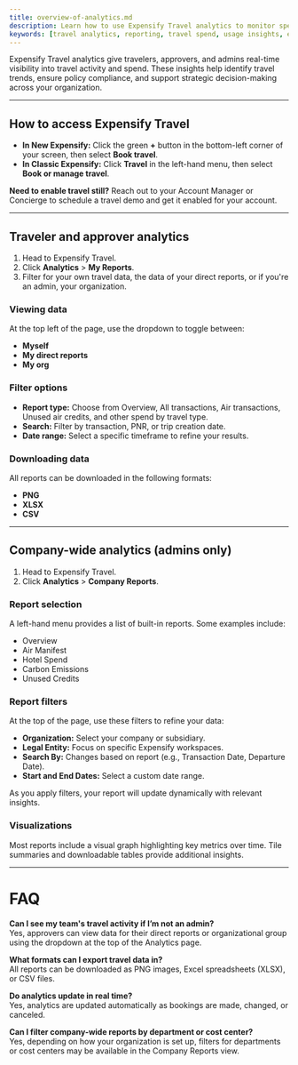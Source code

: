```yaml
---
title: overview-of-analytics.md
description: Learn how to use Expensify Travel analytics to monitor spend, track bookings, and access company-wide travel insights.
keywords: [travel analytics, reporting, travel spend, usage insights, expensify travel reports]
---
```


Expensify Travel analytics give travelers, approvers, and admins real-time visibility into travel activity and spend. These insights help identify travel trends, ensure policy compliance, and support strategic decision-making across your organization.

---

## How to access Expensify Travel

- **In New Expensify:** Click the green **+** button in the bottom-left corner of your screen, then select **Book travel**.
- **In Classic Expensify:** Click **Travel** in the left-hand menu, then select **Book or manage travel**.

**Need to enable travel still?** Reach out to your Account Manager or Concierge to schedule a travel demo and get it enabled for your account.

---

## Traveler and approver analytics

1. Head to Expensify Travel.
2. Click **Analytics** > **My Reports**.
3. Filter for your own travel data, the data of your direct reports, or if you're an admin, your organization.

### Viewing data
At the top left of the page, use the dropdown to toggle between:
- **Myself**
- **My direct reports**
- **My org**

### Filter options
- **Report type:** Choose from Overview, All transactions, Air transactions, Unused air credits, and other spend by travel type.
- **Search:** Filter by transaction, PNR, or trip creation date.
- **Date range:** Select a specific timeframe to refine your results.

### Downloading data
All reports can be downloaded in the following formats:
- **PNG**
- **XLSX**
- **CSV**

---

## Company-wide analytics (admins only)

1. Head to Expensify Travel.
2. Click **Analytics** > **Company Reports**.

### Report selection
A left-hand menu provides a list of built-in reports. Some examples include:
- Overview
- Air Manifest
- Hotel Spend
- Carbon Emissions
- Unused Credits

### Report filters
At the top of the page, use these filters to refine your data:
- **Organization:** Select your company or subsidiary.
- **Legal Entity:** Focus on specific Expensify workspaces.
- **Search By:** Changes based on report (e.g., Transaction Date, Departure Date).
- **Start and End Dates:** Select a custom date range.

As you apply filters, your report will update dynamically with relevant insights.

### Visualizations
Most reports include a visual graph highlighting key metrics over time. Tile summaries and downloadable tables provide additional insights.

---

# FAQ

**Can I see my team's travel activity if I’m not an admin?**  
Yes, approvers can view data for their direct reports or organizational group using the dropdown at the top of the Analytics page.

**What formats can I export travel data in?**  
All reports can be downloaded as PNG images, Excel spreadsheets (XLSX), or CSV files.

**Do analytics update in real time?**  
Yes, analytics are updated automatically as bookings are made, changed, or canceled.

**Can I filter company-wide reports by department or cost center?**  
Yes, depending on how your organization is set up, filters for departments or cost centers may be available in the Company Reports view.

</div>
